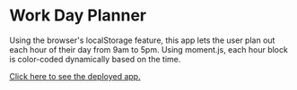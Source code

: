# Work Day Planner

Using the browser's localStorage feature, this app lets the user plan out each hour of their day from 9am to 5pm. Using moment.js, each hour block is color-coded dynamically based on the time.

[Click here to see the deployed app.](https://moojigc.github.io/day-planner/)
